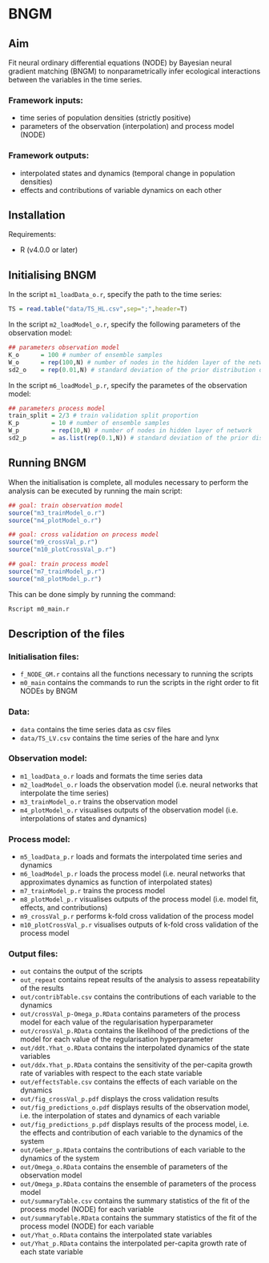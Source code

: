 # BNGM


## Aim

Fit neural ordinary differential equations (NODE) by Bayesian neural gradient matching (BNGM) to nonparametrically infer ecological interactions between the variables in the time series.

### Framework inputs:
* time series of population densities (strictly positive)
* parameters of the observation (interpolation) and process model (NODE)

### Framework outputs:
* interpolated states and dynamics (temporal change in population densities)
* effects and contributions of variable dynamics on each other

## Installation

Requirements:
* R (v4.0.0 or later)


## Initialising BNGM

In the script `m1_loadData_o.r`, specify the path to the time series: 

``` R
TS = read.table("data/TS_HL.csv",sep=";",header=T)
```

In the script `m2_loadModel_o.r`, specify the following parameters of the observation model:

``` R
## parameters observation model
K_o      = 100 # number of ensemble samples
W_o      = rep(100,N) # number of nodes in the hidden layer of the networks 
sd2_o    = rep(0.01,N) # standard deviation of the prior distribution of the network parameters
```

In the script `m6_loadModel_p.r`, specify the parametes of the observation model:

``` R
## parameters process model
train_split = 2/3 # train validation split proportion
K_p         = 10 # number of ensemble samples
W_p         = rep(10,N) # number of nodes in hidden layer of network
sd2_p       = as.list(rep(0.1,N)) # standard deviation of the prior distribution of the network parameters
```


## Running BNGM

When the initialisation is complete, all modules necessary to perform the analysis can be executed by running the main script:

``` R
## goal: train observation model
source("m3_trainModel_o.r")
source("m4_plotModel_o.r")

## goal: cross validation on process model
source("m9_crossVal_p.r")
source("m10_plotCrossVal_p.r")

## goal: train process model 
source("m7_trainModel_p.r")
source("m8_plotModel_p.r")
```

This can be done simply by running the command:
``` bash
Rscript m0_main.r
```


## Description of the files

### Initialisation files: 
* `f_NODE_GM.r` contains all the functions necessary to running the scripts
* `m0_main` contains the commands to run the scripts in the right order to fit NODEs by BNGM 

### Data:
* `data` contains the time series data as csv files
* `data/TS_LV.csv` contains the time series of the hare and lynx

### Observation model:
* `m1_loadData_o.r` loads and formats the time series data
* `m2_loadModel_o.r` loads the observation model (i.e. neural networks that interpolate the time series) 
* `m3_trainModel_o.r` trains the observation model 
* `m4_plotModel_o.r` visualises outputs of the observation model (i.e. interpolations of states and dynamics) 

### Process model:
* `m5_loadData_p.r` loads and formats the interpolated time series and dynamics 
* `m6_loadModel_p.r` loads the process model (i.e. neural networks that approximates dynamics as function of interpolated states) 
* `m7_trainModel_p.r` trains the process model 
* `m8_plotModel_p.r` visualises outputs of the process model (i.e. model fit, effects, and contributions)
* `m9_crossVal_p.r` performs k-fold cross validation of the process model 
* `m10_plotCrossVal_p.r` visualises outputs of k-fold cross validation of the process model

### Output files:
* `out` contains the output of the scripts 
* `out_repeat` contains repeat results of the analysis to assess repeatability of the results 
* `out/contribTable.csv` contains the contributions of each variable to the dynamics 
* `out/crossVal_p-Omega_p.RData` contains parameters of the process model for each value of the regularisation hyperparameter 
* `out/crossVal_p.RData` contains the likelihood of the predictions of the model for each value of the regularisation hyperparameter
* `out/ddt.Yhat_o.RData` contains the interpolated dynamics of the state variables 
* `out/ddx.Yhat_p.RData` contains the sensitivity of the per-capita growth rate of variables with respect to the each state variable
* `out/effectsTable.csv` contains the effects of each variable on the dynamics 
* `out/fig_crossVal_p.pdf` displays the cross validation results 
* `out/fig_predictions_o.pdf` displays results of the observation model, i.e. the interpolation of states and dynamics of each variable
* `out/fig_predictions_p.pdf` displays results of the process model, i.e. the effects and contribution of each variable to the dynamics of the system 
* `out/Geber_p.RData` contains the contributions of each variable to the dynamics of the system 
* `out/Omega_o.RData` contains the ensemble of parameters of the observation model 
* `out/Omega_p.RData` contains the ensemble of parameters of the process model 
* `out/summaryTable.csv` contains the summary statistics of the fit of the process model (NODE) for each variable 
* `out/summaryTable.RData` contains the summary statistics of the fit of the process model (NODE) for each variable 
* `out/Yhat_o.RData` contains the interpolated state variables 
* `out/Yhat_p.RData` contains the interpolated per-capita growth rate of each state variable
